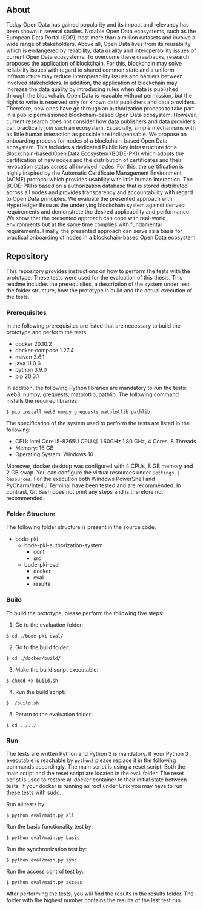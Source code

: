 ## About

Today Open Data has gained popularity and its impact and relevancy has been shown in
several studies. Notable Open Data ecosystems, such as the European Data Portal (EDP),
host more than a million datasets and involve a wide range of stakeholders. Above all,
Open Data lives from its reusability which is endangered by reliability, data quality and
interoperability issues of current Open Data ecosystems. To overcome these drawbacks,
research proposes the application of blockchain. For this, blockchain may solve reliability
issues with regard to shared common state and a uniform infrastructure may reduce interoperability
issues and barriers between involved stakeholders. In addition, the application
of blockchain may increase the data quality by introducing rules when data is published
through the blockchain. Open Data is readable without permission, but the right to write is
reserved only for known data publishers and data providers. Therefore, new ones have go
through an authorization process to take part in a public permissioned blockchain-based
Open Data ecosystem. However, current research does not consider how data publishers
and data providers can practically join such an ecosystem. Especially, simple mechanisms
with as little human interaction as possible are indispensable. We propose an onboarding
process for nodes of a blockchain-based Open Data ecosystem. This includes a dedicated
Public Key Infrastructure for a Blockchain-based Open Data Ecosystem (BODE-PKI)
which adopts the certification of new nodes and the distribution of certificates and their
revocation status across all involved nodes. For this, the certification is highly inspired by
the Automatic Certificate Management Environment (ACME) protocol which provides usability
with little human interaction. The BODE-PKI is based on a authorization database
that is stored distributed across all nodes and provides transparency and accountability with
regard to Open Data principles. We evaluate the presented approach with Hyperledger Besu
as the underlying blockchain system against derived requirements and demonstrate the
desired applicability and performance. We show that the presented approach can cope with
real-world environments but at the same time complies with fundamental requirements.
Finally, the presented approach can serve as a basis for practical onboarding of nodes in a
blockchain-based Open Data ecosystem.

## Repository

This repository provides instructions on how to perform the tests with the prototype. These tests were used for the evaluation of this thesis. This readme includes the prerequisites, a description of the system under test, the folder structure, how the prototype is build and the actual execution of the tests.

### Prerequisites

In the following prerequisites are listed that are necessary to build the prototype and perform the tests:

* docker 20.10.2
* docker-compose 1.27.4
* maven 3.6.1
* java 11.0.6
* python 3.9.0
* pip 20.3.1

In addition, the following Python libraries are mandatory to run the tests: web3, numpy, grequests, matplotlib, pathlib. The following command installs the required libraries:

```
$ pip install web3 numpy grequests matplotlib pathlib
```

The specification of the system used to perform the tests are listed in the following:

* CPU: Intel Core i5-8265U CPU @ 1.60GHz 1.80 GHz, 4 Cores, 8 Threads
* Memory: 16 GB
* Operating System: Windows 10

Moreover, docker desktop was configured with 4 CPUs, 8 GB memory and 2 GB swap. You can configure the virtual resources under `Settings | Resources`. For the execution both Windows PowerShell and PyCharm/IntelliJ Terminal have been tested and are recommended. In contrast, Git Bash does not print any steps and is therefore not recommended.

### Folder Structure

The following folder structure is present in the source code:

* bode-pki
  * bode-pki-authorization-system
    * conf
    * src   
  * bode-pki-eval
    * docker
    * eval
    * results

### Build

To build the prototype, please perform the following five steps: 

1. Go to the evaluation folder:

```
$ cd ./bode-pki-eval/
```

2. Go to the build folder:

```
$ cd ./docker/build/
```

3. Make the build script executable:

```
$ chmod +x build.sh
```

4. Run the build script:

```
$ ./build.sh
```

5. Return to the evaluation folder:

```
$ cd ../../
```

### Run

The tests are written Python and Python 3 is mandatory. If your Python 3 executable is reachable by `python3` please replace it in the following commands accordingly. The main script is using a reset script. Both the main script and the reset script are located in the `eval`  folder. The reset script is used to restore all docker container to their initial state between tests. If your docker is running as root under Unix you may have to run these tests with sudo. 

Run all tests by:

```
$ python eval/main.py all
```

Run the basic functionality test by:

```
$ python eval/main.py basic
```

Run the synchronization test by:

```
$ python eval/main.py sync
```

Run the access control test by:

```
$ python eval/main.py access
```

After performing the tests, you will find the results in the results folder. The folder with the highest number contains the results of the last test run. 
